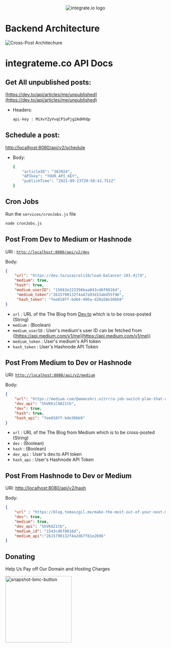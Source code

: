 <p align="center">
  <img src="https://user-images.githubusercontent.com/72073401/136081559-35426b5c-6579-40ed-ac99-f064cfc47abd.png" alt="integrate.io logo"/>
</p>

# Backend Architecture

![Cross-Post Architechure](https://user-images.githubusercontent.com/72073401/139555093-bdfb353d-aa12-46bb-9a8e-e4b73bc4da57.jpg)

# integrateme.co API Docs

## Get All unpublished posts:

[https://dev.to/api/articles/me/unpublished](https://dev.to/api/articles/me/unpublished)

- Headers:
    
    ```bash
    api-key : MiXvYZyVvqCP1oPjg2AdHhQp
    ```
    

## Schedule a post:

[http://localhost:8080/api/v2/schedule](http://localhost:8080/api/v2/schedule)

- Body:
    
    ```bash
    {
        "articleID": "383924",
        "APIkey": "YOUR_API_KEY",
        "publishTime": "2021-09-23T20:50:41.751Z"
    }
    ```
    

## Cron Jobs

Run the `services/cronJobs.js` file

```bash
node cronJobs.js
```

## Post From Dev to Medium or Hashnode

URI : [`http://localhost:8080/api/v2/dev`](http://localhost:8080/api/v2/dev)

Body:

```json
{
    "url": "https://dev.to/uzairali10/load-balancer-101-4jl9",
    "medium": true,
    "hash": true,
    "medium_userID": "15663e223356baa043cd6f0816d",
     "medium_token":"2615790132f4a47a93d13abd55f96",
     "hash_token": "fee010ff-bd64-496a-d28a58e30bb9"
}
```

- `url` : URL of the The Blog from [Dev.to](http://Dev.to) which is to be cross-posted (String)
- `medium` : (Boolean)
- `medium_userID` : User's medium's user ID can be fetched from ([https://api.medium.com/v1/me](https://api.medium.com/v1/me))
- `medium_token` : User's medium's API token
- `hash_token` : User's Hashnode API Token

## Post From Medium to Dev or Hashnode

URI: [`http://localhost:8080/api/v2/medium`](http://localhost:8080/api/v2/medium)

Body:

```json
{
    "url": "https://medium.com/@amanshri.nitrr/a-job-switch-plan-that-actually-works-e09701c26d88",
    "dev_api": "ShVKKiC9AZ1tb",
    "dev": true,
    "hash": true,
    "hash_api": "fee010ff-bde30bb9"
}
```

- `url` : URL of the The Blog from Medium which is to be cross-posted (String)
- `dev` : (Boolean)
- `hash` : (Boolean)
- `dev_api` : User's dev.to API token
- `hash_api` : User's Hashnode API Token

## Post From Hashnode to Dev or Medium

URI: [http://localhost:8080/api/v2/hash](http://localhost:8080/api/v2/hash)

Body:

```json
{
    "url" : "https://blog.tomaszgil.me/make-the-most-out-of-your-next-migration-project",
    "dev": true,
    "medium": true,
    "dev_api": "ShVKAZ1tb",
    "medium_id": "1543cd6f0816d",
    "medium_api":"2615790132f4a2d67f81e2696"
}
```
## Donating
  
  
Help Us Pay off Our Domain and Hosting Charges<br>


<a href="https://www.buymeacoffee.com/integrateme">
<img width="208" alt="snapshot-bmc-button" src="https://user-images.githubusercontent.com/72073401/140631132-f03daad8-c1e8-45ed-970b-94f204d5bba4.png">
</a>
